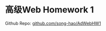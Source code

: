 # 高级Web Homework 1
Github Repo: [github.com/song-hao/AdWebHW1](https://github.com/song-hao/AdWebHW1)
